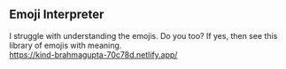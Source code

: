 ## Emoji Interpreter </br>
I struggle with understanding the emojis. Do you too? If yes, then see this library of emojis with meaning.</br>
https://kind-brahmagupta-70c78d.netlify.app/

